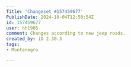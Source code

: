 ```yaml
---
Title: 'Changeset #157459677'
PublishDate: 2024-10-04T12:50:54Z
id: 157459677
user: hh1986
comment: Changes according to new jeep roads.
created_by: iD 2.30.3
tags:
- Montenegro

---
```

